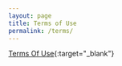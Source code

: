 ```yaml
---
layout: page
title: Terms of Use
permalink: /terms/
---
```


[Terms Of Use](/terms_of_use.html){:target="_blank"}